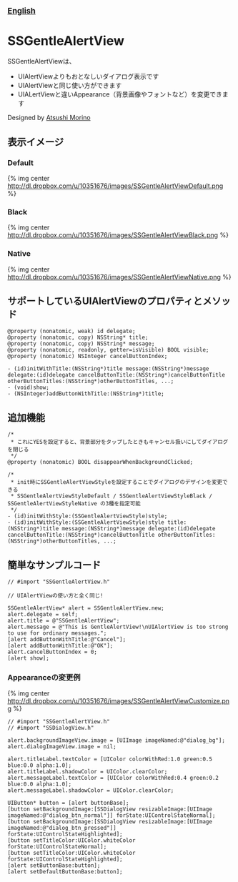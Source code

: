 <small aligin='right'>[English](README.md)</small>
-----
# SSGentleAlertView

SSGentleAlertViewは、

* UIAlertViewよりもおとなしいダイアログ表示です
* UIAlertViewと同じ使い方ができます
* UIALertViewと違いAppearance（背景画像やフォントなど）を変更できます

Designed by [Atsushi Morino](https://twitter.com/limonomori)

## 表示イメージ

### Default

{% img center http://dl.dropbox.com/u/10351676/images/SSGentleAlertViewDefault.png %}

### Black

{% img center http://dl.dropbox.com/u/10351676/images/SSGentleAlertViewBlack.png %}

### Native

{% img center http://dl.dropbox.com/u/10351676/images/SSGentleAlertViewNative.png %}

## サポートしているUIAlertViewのプロパティとメソッド

``` objc
@property (nonatomic, weak) id delegate;
@property (nonatomic, copy) NSString* title;
@property (nonatomic, copy) NSString* message;
@property (nonatomic, readonly, getter=isVisible) BOOL visible;
@property (nonatomic) NSInteger cancelButtonIndex;

- (id)initWithTitle:(NSString*)title message:(NSString*)message delegate:(id)delegate cancelButtonTitle:(NSString*)cancelButtonTitle otherButtonTitles:(NSString*)otherButtonTitles, ...;
- (void)show;
- (NSInteger)addButtonWithTitle:(NSString*)title;
```

## 追加機能

``` objc
/*
 * これにYESを設定すると、背景部分をタップしたときもキャンセル扱いにしてダイアログを閉じる
 */
@property (nonatomic) BOOL disappearWhenBackgroundClicked;

/*
 * init時にSSGentleAlertViewStyleを設定することでダイアログのデザインを変更できる
 * SSGentleAlertViewStyleDefault / SSGentleAlertViewStyleBlack / SSGentleAlertViewStyleNative の3種を指定可能
 */
- (id)initWithStyle:(SSGentleAlertViewStyle)style;
- (id)initWithStyle:(SSGentleAlertViewStyle)style title:(NSString*)title message:(NSString*)message delegate:(id)delegate cancelButtonTitle:(NSString*)cancelButtonTitle otherButtonTitles:(NSString*)otherButtonTitles, ...;
```

## 簡単なサンプルコード 

``` objc
// #import "SSGentleAlertView.h"

// UIAlertViewの使い方と全く同じ!

SSGentleAlertView* alert = SSGentleAlertView.new;
alert.delegate = self;
alert.title = @"SSGentleAlertView";
alert.message = @"This is GentleAlertView!\nUIAlertView is too strong to use for ordinary messages.";
[alert addButtonWithTitle:@"Cancel"];
[alert addButtonWithTitle:@"OK"];
alert.cancelButtonIndex = 0;
[alert show];
```

### Appearanceの変更例

{% img center http://dl.dropbox.com/u/10351676/images/SSGentleAlertViewCustomize.png %}

``` objc
// #import "SSGentleAlertView.h"
// #import "SSDialogView.h"

alert.backgroundImageView.image = [UIImage imageNamed:@"dialog_bg"];
alert.dialogImageView.image = nil;

alert.titleLabel.textColor = [UIColor colorWithRed:1.0 green:0.5 blue:0.0 alpha:1.0];
alert.titleLabel.shadowColor = UIColor.clearColor;
alert.messageLabel.textColor = [UIColor colorWithRed:0.4 green:0.2 blue:0.0 alpha:1.0];
alert.messageLabel.shadowColor = UIColor.clearColor;

UIButton* button = [alert buttonBase];
[button setBackgroundImage:[SSDialogView resizableImage:[UIImage imageNamed:@"dialog_btn_normal"]] forState:UIControlStateNormal];
[button setBackgroundImage:[SSDialogView resizableImage:[UIImage imageNamed:@"dialog_btn_pressed"]] forState:UIControlStateHighlighted];
[button setTitleColor:UIColor.whiteColor forState:UIControlStateNormal];
[button setTitleColor:UIColor.whiteColor forState:UIControlStateHighlighted];
[alert setButtonBase:button];
[alert setDefaultButtonBase:button];
```
